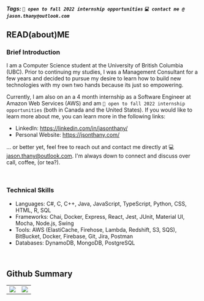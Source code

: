 ##### Tags: ``` 👀 open to fall 2022 internship opportunities ```  ``` 💻 contact me @ jason.thany@outlook.com ```

## READ(about)ME

### Brief Introduction
I am a Computer Science student at the University of British Columbia (UBC). Prior to continuing my studies, I was a Management Consultant for a few years and decided to pursue my desire to learn how to build new technologies with my own two hands because its just so empowering.

Currently, I am also on an a 4 month internship as a Software Engineer at Amazon Web Services (AWS) and am ```👀 open to fall 2022 internship opportunities``` (both in Canada and the United States). If you would like to learn more about me, you can learn more in the following links:
- LinkedIn: https://linkedin.com/in/jasonthany/
- Personal Website: https://jsonthany.com/

... or better yet, feel free to reach out and contact me directly at 💻 jason.thany@outlook.com. I'm always down to connect and discuss over call, coffee, (or tea?).

<br />

### Technical Skills
- Languages: C#, C, C++, Java, JavaScript, TypeScript, Python, CSS, HTML, R, SQL 
- Frameworks: Chai, Docker, Express, React, Jest, JUnit, Material UI, Mocha, Node.js, Swing
- Tools: AWS (ElastiCache, Firehose, Lambda, Redshift, S3, SQS), BitBucket, Docker, Firebase, Git, Jira, Postman
- Databases: DynamoDB, MongoDB, PostgreSQL

<br />

## Github Summary
<!-- [![My GitHub Stats](https://github-readme-stats.vercel.app/api/?username=jsonthany&count_private=true&theme=tokyonight&showicons=true)]()<br />
[![My GitHub Language Stats](https://github-readme-stats.vercel.app/api/top-langs/?username=jsonthany&langs_count=5&theme=tokyonight)]() -->
<table>
  <tr>
    <td valign="top"><img src="https://github-readme-stats.vercel.app/api/?username=jsonthany&count_private=true&theme=tokyonight&showicons=true"></td>
    <td valign="top"><img src="https://github-readme-stats.vercel.app/api/top-langs/?username=jsonthany&langs_count=5&theme=tokyonight"></td>
  </tr>
</table>

<!--
**jsonthany/jsonthany** is a ✨ _special_ ✨ repository because its `README.md` (this file) appears on your GitHub profile.

Here are some ideas to get you started:

- 🔭 I’m currently working on ...
- 🌱 I’m currently learning ...
- 👯 I’m looking to collaborate on ...
- 🤔 I’m looking for help with ...
- 💬 Ask me about ...
- 📫 How to reach me: ...
- 😄 Pronouns: ...
- ⚡ Fun fact: ...
-->

